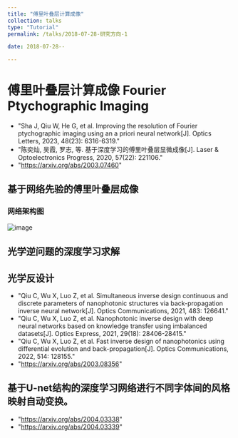 ```yaml
---
title: "傅里叶叠层计算成像"
collection: talks
type: "Tutorial"
permalink: /talks/2018-07-28-研究方向-1

date: 2018-07-28--

---
```


# 傅里叶叠层计算成像 Fourier Ptychographic Imaging 

* "Sha J, Qiu W, He G, et al. Improving the resolution of Fourier ptychographic imaging using an a priori neural network[J]. Optics Letters, 2023, 48(23): 6316-6319."
* "陈奕灿, 吴霞, 罗志, 等. 基于深度学习的傅里叶叠层显微成像[J]. Laser & Optoelectronics Progress, 2020, 57(22): 221106."
* "https://arxiv.org/abs/2003.07460"


## 基于网络先验的傅里叶叠层成像
### 网络架构图
![image](http://abollo.github.io/images/fig1.jpg)

## 光学逆问题的深度学习求解

## 光学反设计



* "Qiu C, Wu X, Luo Z, et al. Simultaneous inverse design continuous and discrete parameters of nanophotonic structures via back-propagation inverse neural network[J]. Optics Communications, 2021, 483: 126641."
* "Qiu C, Wu X, Luo Z, et al. Nanophotonic inverse design with deep neural networks based on knowledge transfer using imbalanced datasets[J]. Optics Express, 2021, 29(18): 28406-28415."
* "Qiu C, Wu X, Luo Z, et al. Fast inverse design of nanophotonics using differential evolution and back-propagation[J]. Optics Communications, 2022, 514: 128155."
* "https://arxiv.org/abs/2003.08356"



## 基于U-net结构的深度学习网络进行不同字体间的风格映射自动变换。

* "https://arxiv.org/abs/2004.03338"
* "https://arxiv.org/abs/2004.03339"
